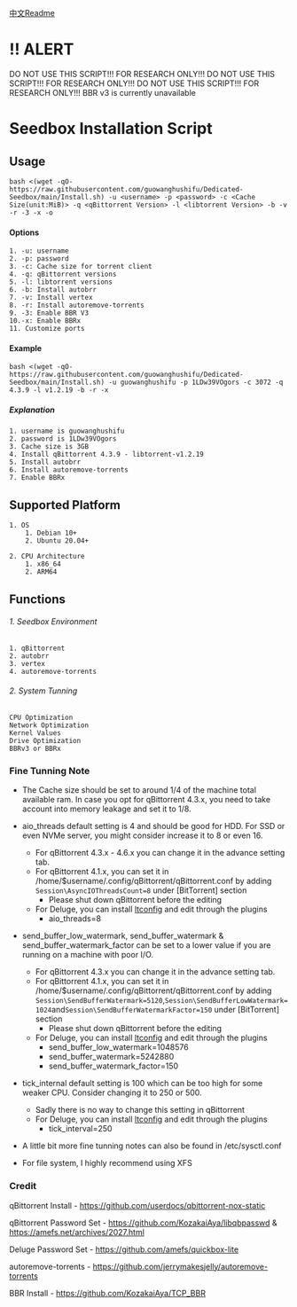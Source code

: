 [中文Readme](https://github.com/guowanghushifu/Dedicated-Seedbox/blob/main/README-zh.md)
# !! ALERT
DO NOT USE THIS SCRIPT!!! FOR RESEARCH ONLY!!!
DO NOT USE THIS SCRIPT!!! FOR RESEARCH ONLY!!!
DO NOT USE THIS SCRIPT!!! FOR RESEARCH ONLY!!!
BBR v3 is currently unavailable

# Seedbox Installation Script
## Usage
`bash <(wget -qO- https://raw.githubusercontent.com/guowanghushifu/Dedicated-Seedbox/main/Install.sh) -u <username> -p <password> -c <Cache Size(unit:MiB)> -q <qBittorrent Version> -l <libtorrent Version> -b -v -r -3 -x -o`
#### Options
	1. -u: username 
	2. -p: password
	3. -c: Cache size for torrent client
	4. -q: qBittorrent versions
	5. -l: libtorrent versions
	6. -b: Install autobrr
	7. -v: Install vertex
	8. -r: Install autoremove-torrents
	9. -3: Enable BBR V3
	10.-x: Enable BBRx
	11. Customize ports
#### Example
`bash <(wget -qO- https://raw.githubusercontent.com/guowanghushifu/Dedicated-Seedbox/main/Install.sh) -u guowanghushifu -p 1LDw39VOgors -c 3072 -q 4.3.9 -l v1.2.19 -b -r -x`

##### Explanation
	1. username is guowanghushifu
	2. password is 1LDw39VOgors 
	3. Cache size is 3GB
	4. Install qBittorrent 4.3.9 - libtorrent-v1.2.19
	5. Install autobrr
	6. Install autoremove-torrents
	7. Enable BBRx
## Supported Platform
	1. OS
		1. Debian 10+
		2. Ubuntu 20.04+
	
	2. CPU Architecture
		1. x86_64
		2. ARM64
## Functions
###### 1. Seedbox Environment
	1. qBittorrent
	2. autobrr
	3. vertex
	4. autoremove-torrents
###### 2. System Tunning
	CPU Optimization
	Network Optimization
	Kernel Values
	Drive Optimization
	BBRv3 or BBRx

### Fine Tunning Note
- The Cache size should be set to around 1/4 of the machine total available ram. In case you opt for qBittorrent 4.3.x, you need to take account into memory leakage and set it to 1/8. 

- aio_threads default setting is 4 and should be good for HDD. For SSD or even NVMe server, you might consider increase it to 8 or even 16. 
	- For qBittorrent 4.3.x - 4.6.x you can change it in the advance setting tab. 
	- For qBittorrent 4.1.x, you can set it in /home/$username/.config/qBittorrent/qBittorrent.conf by adding `Session\AsyncIOThreadsCount=8` under [BitTorrent] section
		- Please shut down qBittorrent before the editing
	- For Deluge, you can install [ltconfig](https://github.com/ratanakvlun/deluge-ltconfig/releases/tag/v0.3.1) and edit through the plugins
		- aio_threads=8

- send_buffer_low_watermark, send_buffer_watermark & send_buffer_watermark_factor can be set to a lower value if you are running on a machine with poor I/O.
	- For qBittorrent 4.3.x you can change it in the advance setting tab. 
	- For qBittorrent 4.1.x, you can set it in /home/$username/.config/qBittorrent/qBittorrent.conf by adding `Session\SendBufferWatermark=5120`,`Session\SendBufferLowWatermark=1024`and`Session\SendBufferWatermarkFactor=150` under [BitTorrent] section
		- Please shut down qBittorrent before the editing
	- For Deluge, you can install [ltconfig](https://github.com/ratanakvlun/deluge-ltconfig/releases/tag/v0.3.1) and edit through the plugins
		- send_buffer_low_watermark=1048576
		- send_buffer_watermark=5242880
		- send_buffer_watermark_factor=150

- tick_internal default setting is 100 which can be too high for some weaker CPU. Consider changing it to 250 or 500.
	- Sadly there is no way to change this setting in qBittorrent
	- For Deluge, you can install [ltconfig](https://github.com/ratanakvlun/deluge-ltconfig/releases/tag/v0.3.1) and edit through the plugins
		- tick_interval=250

- A little bit more fine tunning notes can also be found in /etc/sysctl.conf

- For file system, I highly recommend using XFS 

### Credit
qBittorrent Install - https://github.com/userdocs/qbittorrent-nox-static

qBittorrent Password Set - https://github.com/KozakaiAya/libqbpasswd & https://amefs.net/archives/2027.html

Deluge Password Set - https://github.com/amefs/quickbox-lite

autoremove-torrents - https://github.com/jerrymakesjelly/autoremove-torrents

BBR Install - https://github.com/KozakaiAya/TCP_BBR
